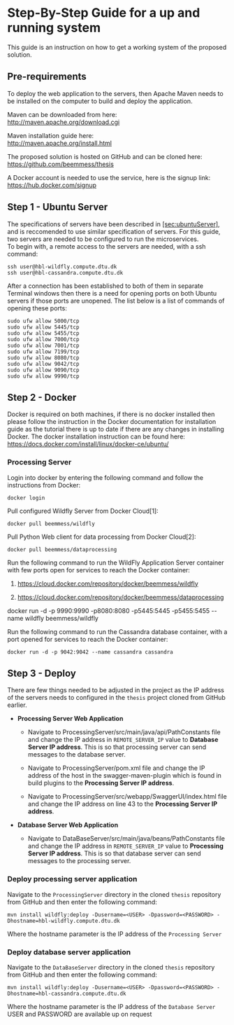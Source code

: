 # Step-By-Step Guide for a up and running system

This guide is an instruction on how to get a working system of the
proposed solution.

## Pre-requirements

To deploy the web application to the servers, then Apache Maven needs to
be installed on the computer to build and deploy the application.  
  
Maven can be downloaded from here:  
<http://maven.apache.org/download.cgi>  
  
Maven installation guide here:  
<http://maven.apache.org/install.html>  
  
The proposed solution is hosted on GitHub and can be cloned here:  
<https://github.com/beemmess/thesis>  
  
A Docker account is needed to use the service, here is the signup
link:  
<https://hub.docker.com/signup>

## Step 1 - Ubuntu Server

The specifications of servers have been described in
[\[sec:ubuntuServer\]](#sec:ubuntuServer), and is reccomended to use
similar specification of servers. For this guide, two servers are needed
to be configured to run the microservices.  
To begin with, a remote access to the servers are needed, with a ssh
command:

    ssh user@hbl-wildfly.compute.dtu.dk
    ssh user@hbl-cassandra.compute.dtu.dk

After a connection has been established to both of them in separate
Terminal windows then there is a need for opening ports on both Ubuntu
servers if those ports are unopened. The list below is a list of
commands of opening these ports:  

    sudo ufw allow 5000/tcp
    sudo ufw allow 5445/tcp
    sudo ufw allow 5455/tcp
    sudo ufw allow 7000/tcp
    sudo ufw allow 7001/tcp
    sudo ufw allow 7199/tcp
    sudo ufw allow 8080/tcp
    sudo ufw allow 9042/tcp
    sudo ufw allow 9090/tcp
    sudo ufw allow 9990/tcp

## Step 2 - Docker

Docker is required on both machines, if there is no docker installed
then please follow the instruction in the Docker documentation for
installation guide as the tutorial there is up to date if there are any
changes in installing Docker. The docker installation instruction can be
found here:  
<https://docs.docker.com/install/linux/docker-ce/ubuntu/>

### **Processing Server**

Login into docker by entering the following command and follow the
instructions from Docker:  
  

    docker login

  
  
Pull configured Wildfly Server from Docker Cloud\[1\]:  
  

    docker pull beemmess/wildfly

  
  
Pull Python Web client for data processing from Docker Cloud\[2\]:  
  

    docker pull beemmess/dataprocessing

  
  
Run the following command to run the WildFly Application Server
container with few ports open for services to reach the Docker
container:

1.  <https://cloud.docker.com/repository/docker/beemmess/wildfly>

2.  <https://cloud.docker.com/repository/docker/beemmess/dataprocessing>

docker run -d -p 9990:9990 -p8080:8080 -p5445:5445 -p5455:5455 --name wildfly beemmess/wildfly

  
  
Run the following command to run the Cassandra database container, with
a port opened for services to reach the Docker container:  
  

    docker run -d -p 9042:9042 --name cassandra cassandra

## Step 3 - Deploy

There are few things needed to be adjusted in the project as the IP
address of the servers needs to configured in the `thesis` project
cloned from GitHub earlier.

  - **Processing Server Web Application**
    
      - Navigate to ProcessingServer/src/main/java/api/PathConstants
        file and change the IP address in `REMOTE_SERVER_IP` value to
        **Database Server IP address**. This is so that processing
        server can send messages to the database server.
    
      - Navigate to ProcessingServer/pom.xml file and change the IP
        address of the host in the swagger-maven-plugin which is found
        in build plugins to the **Processing Server IP address**.
    
      - Navigate to ProcessingServer/src/webapp/SwaggerUI/index.html
        file and change the IP address on line 43 to the **Processing
        Server IP address**.

  - **Database Server Web Application**
    
      - Navigate to DataBaseServer/src/main/java/beans/PathConstants
        file and change the IP address in `REMOTE_SERVER_IP` value to
        **Processing Server IP address**. This is so that database
        server can send messages to the processing server.

### **Deploy processing server application**

Navigate to the `ProcessingServer` directory in the cloned `thesis`
repository from GitHub and then enter the following
    command:  
  

    mvn install wildfly:deploy -Dusername=<USER> -Dpassword=<PASSWORD> -Dhostname=hbl-wildfly.compute.dtu.dk

  
  
Where the hostname parameter is the IP address of the `Processing
Server`

### **Deploy database server application**

Navigate to the `DataBaseServer` directory in the cloned `thesis`
repository from GitHub and then enter the following
    command:  
  

    mvn install wildfly:deploy -Dusername=<USER> -Dpassword=<PASSWORD> -Dhostname=hbl-cassandra.compute.dtu.dk

  
  
Where the hostname parameter is the IP address of the `Database Server`
USER and PASSWORD are available up on request
